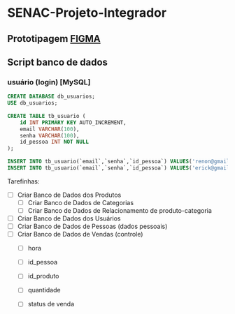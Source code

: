 # SENAC-Projeto-Integrador

## Prototipagem [FIGMA](https://www.figma.com/design/S5BcTuiYcDY9nhg4MLYlRg/Prototipagem-P.I---Doces-Lunares?node-id=0-1&t=YAZn5pAdM0LVGLr6-1)

## Script banco de dados

### usuário (login) [MySQL]

```sql
CREATE DATABASE db_usuarios;
USE db_usuarios;
 
CREATE TABLE tb_usuario (
    id INT PRIMARY KEY AUTO_INCREMENT,
    email VARCHAR(100),
    senha VARCHAR(100),
    id_pessoa INT NOT NULL
);
 
INSERT INTO tb_usuario(`email`,`senha`,`id_pessoa`) VALUES('renon@gmail.com','renon123',1);
INSERT INTO tb_usuario(`email`,`senha`,`id_pessoa`) VALUES('erick@gmail.com','erick456',2);
```

Tarefinhas:

- [ ] Criar Banco de Dados dos Produtos
  - [ ] Criar Banco de Dados de Categorias
  - [ ] Criar Banco de Dados de Relacionamento de produto-categoria
- [ ] Criar Banco de Dados dos Usuários
- [ ] Criar Banco de Dados de Pessoas (dados pessoais)
- [ ] Criar Banco de Dados de Vendas (controle)
  - [ ] hora
  - [ ] id_pessoa
  - [ ] id_produto
  - [ ] quantidade
  - [ ] status de venda
  